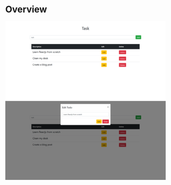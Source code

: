 # Overview
![image](https://github.com/MassiiNechiche/Task-_postgres_express_react_node/blob/main/app.png) 
![image](https://github.com/MassiiNechiche/Task-_postgres_express_react_node/blob/main/screen.png) 
